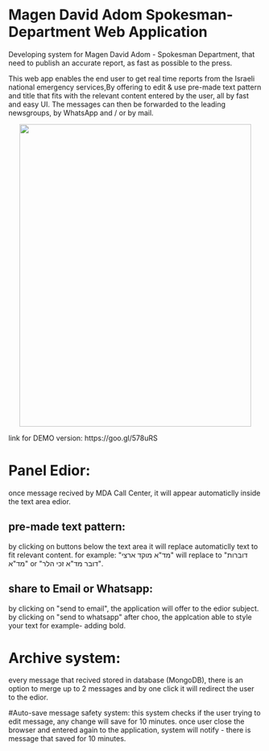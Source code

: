 # Magen David Adom Spokesman-Department Web Application

Developing system for Magen David Adom - Spokesman Department,
that need to publish an accurate report, as fast as possible to the press.

This web app enables the end user to get real time reports from the Israeli national emergency services,By offering to edit & use pre-made text pattern and title that fits with the relevant content entered by the user, all by fast and easy UI.
The messages can then be forwarded to the leading newsgroups, by WhatsApp and / or by mail.
<p align="center">
  <img width="460" height="600" src="https://maorbachar.github.io/Magen-David-Adom-Spokesman-Department-Web-Application/images/preview.jpg">
</p>
link for DEMO version:
https://goo.gl/578uRS

# Panel Edior:
once message recived by MDA Call Center, it will appear automaticlly inside the text area edior.

## pre-made text pattern:
by clicking on buttons below the text area it will replace automaticlly text to fit relevant content.
for example: "מד"א מוקד ארצי" will replace to "דוברות מד"א" or "דובר מד"א זכי הלר".

## share to Email or Whatsapp:
by clicking on "send to email", the application will offer to the edior subject.
by clicking on "send to whatsapp" after choo, the applcation able to style your text for example- adding bold.

# Archive system:
every message that recived stored in database (MongoDB), there is an option to merge up to 2 messages and by one click it will redirect the user to the edior.

#Auto-save message safety system:
this system checks if the user trying to edit message, any change will save for 10 minutes.
once user close the browser and entered again to the application, system will notify - there is message that saved for 10 minutes.

